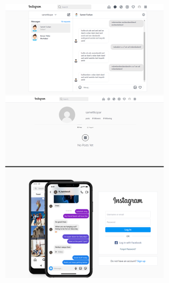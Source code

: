 ![Proje içeriğindeki mesaj ekranı](./public/images/screenShots/message.png)
![Proje içeriğindeki profil ekranı](./public/images/screenShots/profil.png)
![Proje içeriğindeki login ekranı](./public/images/screenShots/login.png)
